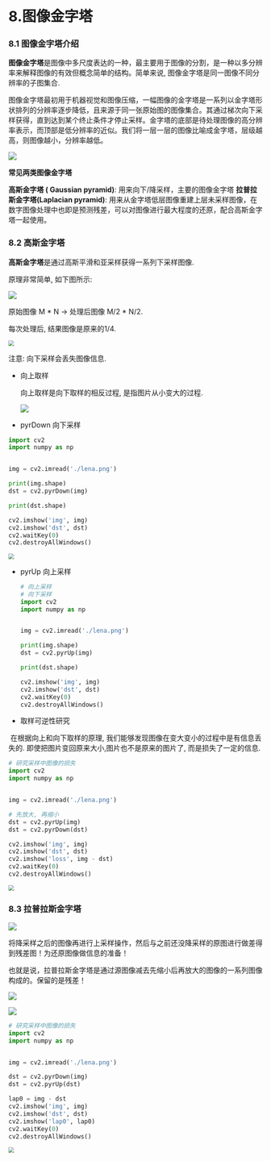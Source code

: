 # 8.图像金字塔

### 8.1 图像金字塔介绍

**图像金字塔**是图像中多尺度表达的一种，最主要用于图像的分割，是一种以多分辨率来解释图像的有效但概念简单的结构。简单来说, 图像金字塔是同一图像不同分辨率的子图集合.

图像金字塔最初用于机器视觉和图像压缩，一幅图像的金字塔是一系列以金字塔形状排列的分辨率逐步降低，且来源于同一张原始图的图像集合。其通过梯次向下采样获得，直到达到某个终止条件才停止采样。金字塔的底部是待处理图像的高分辨率表示，而顶部是低分辨率的近似。我们将一层一层的图像比喻成金字塔，层级越高，则图像越小，分辨率越低。

![](https://fynotefile.oss-cn-zhangjiakou.aliyuncs.com/fynote/533/1630072391000/77ac2dc64c30496ba74419ba8140bb2b.png)

**常见两类图像金字塔**

**高斯金字塔 ( Gaussian pyramid)**: 用来向下/降采样，主要的图像金字塔
**拉普拉斯金字塔(Laplacian pyramid)**: 用来从金字塔低层图像重建上层未采样图像，在数字图像处理中也即是预测残差，可以对图像进行最大程度的还原，配合高斯金字塔一起使用。 

### 8.2 高斯金字塔

**高斯金字塔**是通过高斯平滑和亚采样获得一系列下采样图像.

原理非常简单, 如下图所示:

![](https://fynotefile.oss-cn-zhangjiakou.aliyuncs.com/fynote/533/1630072391000/70ccb539c28b45bd9bd74c8a33f42e6f.png)

原始图像 M * N -> 处理后图像 M/2 * N/2.

每次处理后, 结果图像是原来的1/4.

<img src="https://fynotefile.oss-cn-zhangjiakou.aliyuncs.com/fynote/533/1630072391000/8f03c73ec6314c4b9032433cac031d4c.png" style="zoom:67%;" />

注意: 向下采样会丢失图像信息.

- 向上取样

  向上取样是向下取样的相反过程, 是指图片从小变大的过程.

  ![](https://fynotefile.oss-cn-zhangjiakou.aliyuncs.com/fynote/533/1630072391000/dba93326ec384953a7ddf22ceccb97f3.png)

- pyrDown 向下采样

``` python
import cv2
import numpy as np


img = cv2.imread('./lena.png')

print(img.shape)
dst = cv2.pyrDown(img)

print(dst.shape)

cv2.imshow('img', img)
cv2.imshow('dst', dst)
cv2.waitKey(0)
cv2.destroyAllWindows()
```

<img src="https://fynotefile.oss-cn-zhangjiakou.aliyuncs.com/fynote/533/1630072391000/9303cc1cbc484e958664173bc67dfd6b.png" style="zoom:67%;" />

- pyrUp 向上采样

  ``` python
  # 向上采样
  # 向下采样
  import cv2
  import numpy as np
  
  
  img = cv2.imread('./lena.png')
  
  print(img.shape)
  dst = cv2.pyrUp(img)
  
  print(dst.shape)
  
  cv2.imshow('img', img)
  cv2.imshow('dst', dst)
  cv2.waitKey(0)
  cv2.destroyAllWindows()
  ```

- 取样可逆性研究

​		在根据向上和向下取样的原理, 我们能够发现图像在变大变小的过程中是有信息丢失的. 即使把图片变回原来大小,图片也不是原来的图片了, 而是损失了一定的信息.

``` python
# 研究采样中图像的损失
import cv2
import numpy as np


img = cv2.imread('./lena.png')

# 先放大, 再缩小
dst = cv2.pyrUp(img)
dst = cv2.pyrDown(dst)

cv2.imshow('img', img)
cv2.imshow('dst', dst)
cv2.imshow('loss', img - dst)
cv2.waitKey(0)
cv2.destroyAllWindows()
```

<img src="https://fynotefile.oss-cn-zhangjiakou.aliyuncs.com/fynote/533/1630072391000/763cde83d2c44b46b552386fadf3197f.png" style="zoom:67%;" />

### 8.3 拉普拉斯金字塔

![](https://fynotefile.oss-cn-zhangjiakou.aliyuncs.com/fynote/533/1630072391000/d3cb797d2a1c4a998b086365e6c6b024.png)

将降采样之后的图像再进行上采样操作，然后与之前还没降采样的原图进行做差得到残差图！为还原图像做信息的准备！

也就是说，拉普拉斯金字塔是通过源图像减去先缩小后再放大的图像的一系列图像构成的。保留的是残差！

![](https://fynotefile.oss-cn-zhangjiakou.aliyuncs.com/fynote/533/1630072391000/0f4d58bea3754c71b21b4be7dd6806c2.png)

![](D:\课件\opencv\图像金字塔\img\68fde618ac83422da4f67044b0745ad4.png)

``` python
# 研究采样中图像的损失
import cv2
import numpy as np


img = cv2.imread('./lena.png')

dst = cv2.pyrDown(img)
dst = cv2.pyrUp(dst)

lap0 = img - dst
cv2.imshow('img', img)
cv2.imshow('dst', dst)
cv2.imshow('lap0', lap0)
cv2.waitKey(0)
cv2.destroyAllWindows()
```

<img src="https://fynotefile.oss-cn-zhangjiakou.aliyuncs.com/fynote/533/1630072391000/926965483a884b8fba10393faca587dd.png" style="zoom:67%;" />